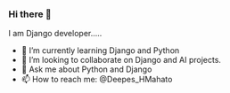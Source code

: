 ### Hi there 👋
I am Django developer.....





- 🌱 I’m currently learning Django and Python
- 👯 I’m looking to collaborate on Django and AI projects.
- 💬 Ask me about Python and Django
- 📫 How to reach me: @Deepes_HMahato
